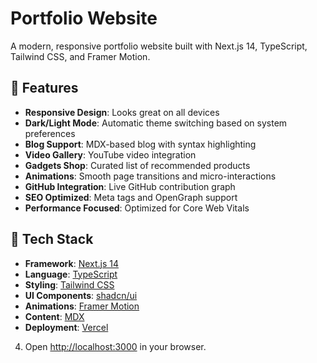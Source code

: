 # Portfolio Website

A modern, responsive portfolio website built with Next.js 14, TypeScript, Tailwind CSS, and Framer Motion.

## 🌟 Features

- **Responsive Design**: Looks great on all devices
- **Dark/Light Mode**: Automatic theme switching based on system preferences
- **Blog Support**: MDX-based blog with syntax highlighting
- **Video Gallery**: YouTube video integration
- **Gadgets Shop**: Curated list of recommended products
- **Animations**: Smooth page transitions and micro-interactions
- **GitHub Integration**: Live GitHub contribution graph
- **SEO Optimized**: Meta tags and OpenGraph support
- **Performance Focused**: Optimized for Core Web Vitals

## 🚀 Tech Stack

- **Framework**: [Next.js 14](https://nextjs.org/)
- **Language**: [TypeScript](https://www.typescriptlang.org/)
- **Styling**: [Tailwind CSS](https://tailwindcss.com/)
- **UI Components**: [shadcn/ui](https://ui.shadcn.com/)
- **Animations**: [Framer Motion](https://www.framer.com/motion/)
- **Content**: [MDX](https://mdxjs.com/)
- **Deployment**: [Vercel](https://vercel.com)

4. Open [http://localhost:3000](http://localhost:3000) in your browser.
